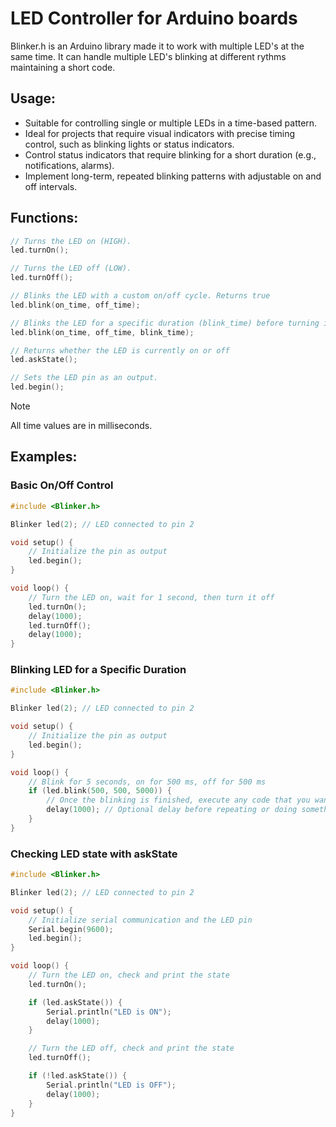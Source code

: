 # LED Controller for Arduino boards

Blinker.h is an Arduino library made it to work with multiple LED's at the same time. It can handle multiple LED's blinking at different rythms maintaining a short code.

## Usage:
- Suitable for controlling single or multiple LEDs in a time-based pattern.
- Ideal for projects that require visual indicators with precise timing control, such as blinking lights or status indicators.
- Control status indicators that require blinking for a short duration (e.g., notifications, alarms).
- Implement long-term, repeated blinking patterns with adjustable on and off intervals.

## Functions:
```cpp
// Turns the LED on (HIGH).
led.turnOn();

// Turns the LED off (LOW).
led.turnOff();

// Blinks the LED with a custom on/off cycle. Returns true
led.blink(on_time, off_time);

// Blinks the LED for a specific duration (blink_time) before turning it off. Returns false, and true after turning it off
led.blink(on_time, off_time, blink_time);

// Returns whether the LED is currently on or off
led.askState();

// Sets the LED pin as an output.
led.begin();
```

> [!NOTE]
> All time values are in milliseconds.

## Examples:

### Basic On/Off Control
```cpp
#include <Blinker.h>

Blinker led(2); // LED connected to pin 2

void setup() {
    // Initialize the pin as output
    led.begin();
}

void loop() {
    // Turn the LED on, wait for 1 second, then turn it off
    led.turnOn();  
    delay(1000);   
    led.turnOff(); 
    delay(1000);   
}
```

### Blinking LED for a Specific Duration
```cpp
#include <Blinker.h>

Blinker led(2); // LED connected to pin 2

void setup() {
    // Initialize the pin as output
    led.begin();
}

void loop() {
    // Blink for 5 seconds, on for 500 ms, off for 500 ms
    if (led.blink(500, 500, 5000)) {  
        // Once the blinking is finished, execute any code that you want
        delay(1000); // Optional delay before repeating or doing something else
    }
}
```

### Checking LED state with askState
```cpp
#include <Blinker.h>

Blinker led(2); // LED connected to pin 2

void setup() {
    // Initialize serial communication and the LED pin
    Serial.begin(9600); 
    led.begin();
}

void loop() {
    // Turn the LED on, check and print the state
    led.turnOn();  

    if (led.askState()) {
        Serial.println("LED is ON");
        delay(1000);
    }

    // Turn the LED off, check and print the state
    led.turnOff();  

    if (!led.askState()) {
        Serial.println("LED is OFF");
        delay(1000);
    }
}
```